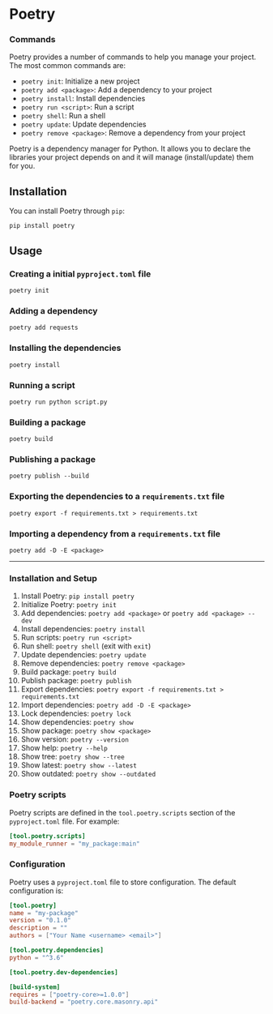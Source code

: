 # Poetry

### Commands

Poetry provides a number of commands to help you manage your project. The most common commands are:

* `poetry init`: Initialize a new project
* `poetry add <package>`: Add a dependency to your project
* `poetry install`: Install dependencies
* `poetry run <script>`: Run a script
* `poetry shell`: Run a shell
* `poetry update`: Update dependencies
* `poetry remove <package>`: Remove a dependency from your project

Poetry is a dependency manager for Python. It allows you to declare the libraries your project depends on and it will
manage (install/update) them for you.

## Installation

You can install Poetry through `pip`:

    pip install poetry

## Usage

### Creating a initial `pyproject.toml` file

    poetry init

### Adding a dependency

    poetry add requests

### Installing the dependencies

    poetry install

### Running a script

    poetry run python script.py

### Building a package

    poetry build

### Publishing a package

    poetry publish --build

### Exporting the dependencies to a `requirements.txt` file

    poetry export -f requirements.txt > requirements.txt

### Importing a dependency from a `requirements.txt` file

    poetry add -D -E <package>

---

### Installation and Setup

1. Install Poetry: `pip install poetry`
2. Initialize Poetry: `poetry init`
3. Add dependencies: `poetry add <package>` or `poetry add <package> --dev`
4. Install dependencies: `poetry install`
5. Run scripts: `poetry run <script>`
6. Run shell: `poetry shell` (exit with `exit`)
7. Update dependencies: `poetry update`
8. Remove dependencies: `poetry remove <package>`
9. Build package: `poetry build`
10. Publish package: `poetry publish`
11. Export dependencies: `poetry export -f requirements.txt > requirements.txt`
12. Import dependencies: `poetry add -D -E <package>`
13. Lock dependencies: `poetry lock`
14. Show dependencies: `poetry show`
15. Show package: `poetry show <package>`
16. Show version: `poetry --version`
17. Show help: `poetry --help`
18. Show tree: `poetry show --tree`
19. Show latest: `poetry show --latest`
20. Show outdated: `poetry show --outdated`

### Poetry scripts

Poetry scripts are defined in the `tool.poetry.scripts` section of the `pyproject.toml` file. For example:

```toml
[tool.poetry.scripts]
my_module_runner = "my_package:main"
```


### Configuration

Poetry uses a `pyproject.toml` file to store configuration. The default configuration is:

```toml
[tool.poetry]
name = "my-package"
version = "0.1.0"
description = ""
authors = ["Your Name <username> <email>"]

[tool.poetry.dependencies]
python = "^3.6"

[tool.poetry.dev-dependencies]

[build-system]
requires = ["poetry-core>=1.0.0"]
build-backend = "poetry.core.masonry.api"
```



